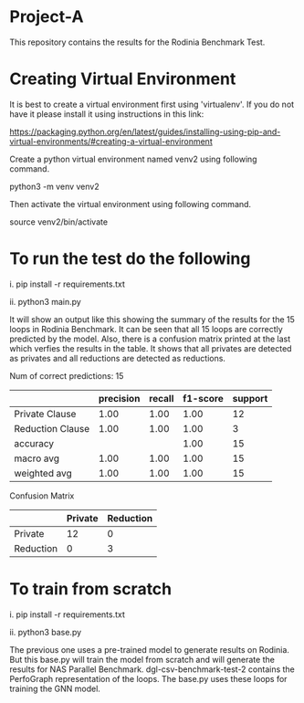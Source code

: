# Project-A

This repository contains the results for the Rodinia Benchmark Test. 


# Creating Virtual Environment  

It is best to create a virtual environment first using 'virtualenv'. If you do not have it please install it using instructions in this link:

https://packaging.python.org/en/latest/guides/installing-using-pip-and-virtual-environments/#creating-a-virtual-environment  

Create a python virtual environment named venv2 using following command.  

python3 -m venv venv2  

Then activate the virtual environment using following command.  

source venv2/bin/activate

# To run the test do the following 

i. pip install -r requirements.txt  

ii. python3 main.py


It will show an output like this showing the summary of the results for the 15 loops in Rodinia Benchmark. It can be seen that all 15 loops are correctly predicted by the model. Also, there is a confusion matrix printed at the last which verfies the results in the table. It shows that all privates are detected as privates and all reductions are detected as reductions.


Num of correct predictions:  15  


|                   | precision|   recall | f1-score |  support|
|-------------------|----------|----------|----------|---------|
|  Private Clause   |     1.00 |    1.00  |   1.00   |    12   |
|  Reduction Clause |     1.00 |    1.00  |   1.00   |     3   |
|        accuracy   |          |          |   1.00   |    15   |
|       macro avg   |     1.00 |    1.00  |   1.00   |    15   | 
|    weighted avg   |     1.00 |    1.00  |   1.00   |    15   | 


Confusion Matrix  

|  		   |Private |  Reduction |
|------------------|--------|------------|
|  	Private	   |	12  |       0    |
|  	Reduction  |	0   |       3    |


# To train from scratch

i. pip install -r requirements.txt  

ii. python3 base.py

The previous one uses a pre-trained model to generate results on Rodinia. But this base.py will train the model from scratch and will generate the results for NAS Parallel Benchmark. dgl-csv-benchmark-test-2 contains the PerfoGraph representation of the loops. The base.py uses these loops for training the GNN model.
